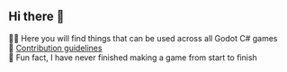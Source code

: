 ## Hi there 👋

🙋‍♀️ Here you will find things that can be used across all Godot C# games  
🌈 [Contribution guidelines](https://github.com/Valks-Games/sankari/wiki/Code-Style)  
🍿 Fun fact, I have never finished making a game from start to finish
